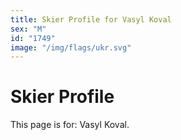 ```yaml
---
title: Skier Profile for Vasyl Koval
sex: "M"
id: "1749"
image: "/img/flags/ukr.svg" 
---
```


# Skier Profile

This page is for: Vasyl Koval.
    